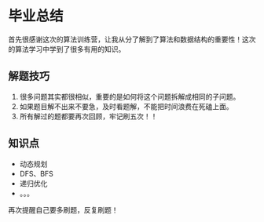 # 毕业总结

首先很感谢这次的算法训练营，让我从分了解到了算法和数据结构的重要性！这次的算法学习中学到了很多有用的知识。

## 解题技巧

1. 很多问题其实都很相似，重要的是如何将这个问题拆解成相同的子问题。
2. 如果题目解不出来不要急，及时看题解，不能把时间浪费在死磕上面。
3. 所有解过的题都要再次回顾，牢记刷五次！！

## 知识点

- 动态规划
- DFS、BFS
- 递归优化
- 。。。

再次提醒自己要多刷题，反复刷题！

